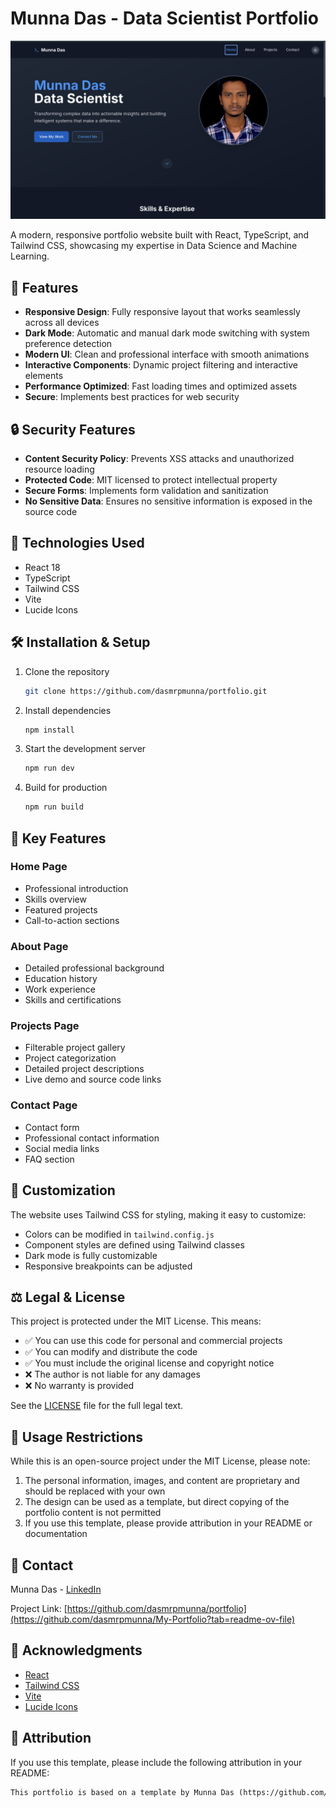 # Munna Das - Data Scientist Portfolio

![Portfolio Preview](public/images/munna.png)

A modern, responsive portfolio website built with React, TypeScript, and Tailwind CSS, showcasing my expertise in Data Science and Machine Learning.

## 🌟 Features

- **Responsive Design**: Fully responsive layout that works seamlessly across all devices
- **Dark Mode**: Automatic and manual dark mode switching with system preference detection
- **Modern UI**: Clean and professional interface with smooth animations
- **Interactive Components**: Dynamic project filtering and interactive elements
- **Performance Optimized**: Fast loading times and optimized assets
- **Secure**: Implements best practices for web security

## 🔒 Security Features

- **Content Security Policy**: Prevents XSS attacks and unauthorized resource loading
- **Protected Code**: MIT licensed to protect intellectual property
- **Secure Forms**: Implements form validation and sanitization
- **No Sensitive Data**: Ensures no sensitive information is exposed in the source code

## 🚀 Technologies Used

- React 18
- TypeScript
- Tailwind CSS
- Vite
- Lucide Icons

## 🛠️ Installation & Setup

1. Clone the repository
   ```bash
   git clone https://github.com/dasmrpmunna/portfolio.git
   ```

2. Install dependencies
   ```bash
   npm install
   ```

3. Start the development server
   ```bash
   npm run dev
   ```

4. Build for production
   ```bash
   npm run build
   ```

## 📱 Key Features

### Home Page
- Professional introduction
- Skills overview
- Featured projects
- Call-to-action sections

### About Page
- Detailed professional background
- Education history
- Work experience
- Skills and certifications

### Projects Page
- Filterable project gallery
- Project categorization
- Detailed project descriptions
- Live demo and source code links

### Contact Page
- Contact form
- Professional contact information
- Social media links
- FAQ section

## 🎨 Customization

The website uses Tailwind CSS for styling, making it easy to customize:

- Colors can be modified in `tailwind.config.js`
- Component styles are defined using Tailwind classes
- Dark mode is fully customizable
- Responsive breakpoints can be adjusted

## ⚖️ Legal & License

This project is protected under the MIT License. This means:

- ✅ You can use this code for personal and commercial projects
- ✅ You can modify and distribute the code
- ✅ You must include the original license and copyright notice
- ❌ The author is not liable for any damages
- ❌ No warranty is provided

See the [LICENSE](LICENSE) file for the full legal text.

## 🚫 Usage Restrictions

While this is an open-source project under the MIT License, please note:

1. The personal information, images, and content are proprietary and should be replaced with your own
2. The design can be used as a template, but direct copying of the portfolio content is not permitted
3. If you use this template, please provide attribution in your README or documentation

## 🤝 Contact

Munna Das - [LinkedIn](https://www.linkedin.com/in/dasmrpmunna)

Project Link: [https://github.com/dasmrpmunna/portfolio](https://github.com/dasmrpmunna/My-Portfolio?tab=readme-ov-file)

## 🙏 Acknowledgments

- [React](https://reactjs.org/)
- [Tailwind CSS](https://tailwindcss.com/)
- [Vite](https://vitejs.dev/)
- [Lucide Icons](https://lucide.dev/)

## 📢 Attribution

If you use this template, please include the following attribution in your README:

```markdown
This portfolio is based on a template by Munna Das (https://github.com/dasmrpmunna/portfolio)
```

